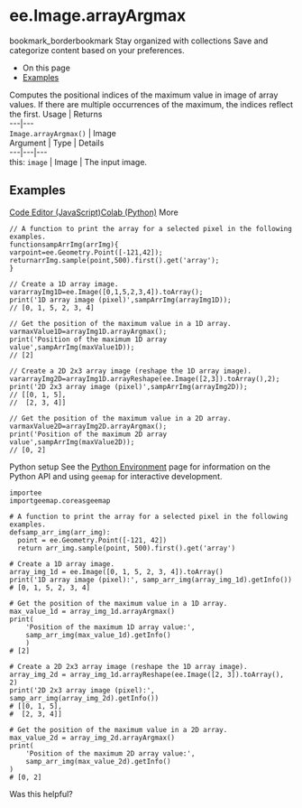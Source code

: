  
#  ee.Image.arrayArgmax
bookmark_borderbookmark Stay organized with collections  Save and categorize content based on your preferences.
  * On this page
  * [Examples](https://developers.google.com/earth-engine/apidocs/ee-image-arrayargmax#examples)


Computes the positional indices of the maximum value in image of array values. If there are multiple occurrences of the maximum, the indices reflect the first.
Usage | Returns  
---|---  
`Image.arrayArgmax()` | Image  
Argument | Type | Details  
---|---|---  
this: `image` | Image | The input image.  
## Examples
[Code Editor (JavaScript)](https://developers.google.com/earth-engine/apidocs/ee-image-arrayargmax#code-editor-javascript-sample)[Colab (Python)](https://developers.google.com/earth-engine/apidocs/ee-image-arrayargmax#colab-python-sample) More
```
// A function to print the array for a selected pixel in the following examples.
functionsampArrImg(arrImg){
varpoint=ee.Geometry.Point([-121,42]);
returnarrImg.sample(point,500).first().get('array');
}

// Create a 1D array image.
vararrayImg1D=ee.Image([0,1,5,2,3,4]).toArray();
print('1D array image (pixel)',sampArrImg(arrayImg1D));
// [0, 1, 5, 2, 3, 4]

// Get the position of the maximum value in a 1D array.
varmaxValue1D=arrayImg1D.arrayArgmax();
print('Position of the maximum 1D array value',sampArrImg(maxValue1D));
// [2]

// Create a 2D 2x3 array image (reshape the 1D array image).
vararrayImg2D=arrayImg1D.arrayReshape(ee.Image([2,3]).toArray(),2);
print('2D 2x3 array image (pixel)',sampArrImg(arrayImg2D));
// [[0, 1, 5],
//  [2, 3, 4]]

// Get the position of the maximum value in a 2D array.
varmaxValue2D=arrayImg2D.arrayArgmax();
print('Position of the maximum 2D array value',sampArrImg(maxValue2D));
// [0, 2]
```
Python setup
See the [ Python Environment](https://developers.google.com/earth-engine/guides/python_install) page for information on the Python API and using `geemap` for interactive development.
```
importee
importgeemap.coreasgeemap
```
```
# A function to print the array for a selected pixel in the following examples.
defsamp_arr_img(arr_img):
  point = ee.Geometry.Point([-121, 42])
  return arr_img.sample(point, 500).first().get('array')

# Create a 1D array image.
array_img_1d = ee.Image([0, 1, 5, 2, 3, 4]).toArray()
print('1D array image (pixel):', samp_arr_img(array_img_1d).getInfo())
# [0, 1, 5, 2, 3, 4]

# Get the position of the maximum value in a 1D array.
max_value_1d = array_img_1d.arrayArgmax()
print(
    'Position of the maximum 1D array value:',
    samp_arr_img(max_value_1d).getInfo()
    )
# [2]

# Create a 2D 2x3 array image (reshape the 1D array image).
array_img_2d = array_img_1d.arrayReshape(ee.Image([2, 3]).toArray(), 2)
print('2D 2x3 array image (pixel):', samp_arr_img(array_img_2d).getInfo())
# [[0, 1, 5],
#  [2, 3, 4]]

# Get the position of the maximum value in a 2D array.
max_value_2d = array_img_2d.arrayArgmax()
print(
    'Position of the maximum 2D array value:',
    samp_arr_img(max_value_2d).getInfo()
)
# [0, 2]
```

Was this helpful?
